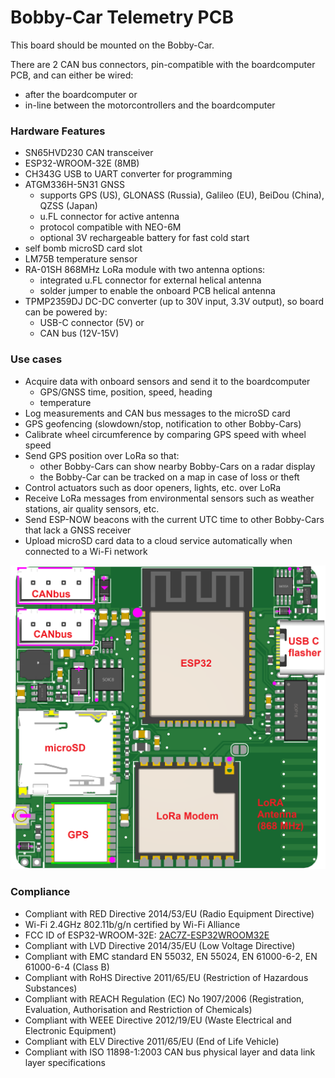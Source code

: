 # Bobby-Car Telemetry PCB

This board should be mounted on the Bobby-Car.

There are 2 CAN bus connectors, pin-compatible with the boardcomputer PCB, and can either be wired:
- after the boardcomputer or
- in-line between the motorcontrollers and the boardcomputer

### Hardware Features
- SN65HVD230 CAN transceiver
- ESP32-WROOM-32E (8MB)
- CH343G USB to UART converter for programming
- ATGM336H-5N31 GNSS
  - supports GPS (US), GLONASS (Russia), Galileo (EU), BeiDou (China), QZSS (Japan)
  - u.FL connector for active antenna 
  - protocol compatible with NEO-6M
  - optional 3V rechargeable battery for fast cold start
- self bomb microSD card slot
- LM75B temperature sensor
- RA-01SH 868MHz LoRa module with two antenna options:
  - integrated u.FL connector for external helical antenna
  - solder jumper to enable the onboard PCB helical antenna
- TPMP2359DJ DC-DC converter (up to 30V input, 3.3V output), so board can be powered by:
  - USB-C connector (5V) or
  - CAN bus (12V-15V)

### Use cases
- Acquire data with onboard sensors and send it to the boardcomputer
  - GPS/GNSS time, position, speed, heading
  - temperature
- Log measurements and CAN bus messages to the microSD card
- GPS geofencing (slowdown/stop, notification to other Bobby-Cars)
- Calibrate wheel circumference by comparing GPS speed with wheel speed
- Send GPS position over LoRa so that:
  - other Bobby-Cars can show nearby Bobby-Cars on a radar display
  - the Bobby-Car can be tracked on a map in case of loss or theft
- Control actuators such as door openers, lights, etc. over LoRa
- Receive LoRa messages from environmental sensors such as weather stations, air quality sensors, etc.
- Send ESP-NOW beacons with the current UTC time to other Bobby-Cars that lack a GNSS receiver
- Upload microSD card data to a cloud service automatically when connected to a Wi-Fi network

![PCB image](documentation/top_view_annotated.png)

### Compliance
- Compliant with RED Directive 2014/53/EU (Radio Equipment Directive)
- Wi-Fi 2.4GHz 802.11b/g/n certified by Wi-Fi Alliance
- FCC ID of ESP32-WROOM-32E: [2AC7Z-ESP32WROOM32E](https://fccid.io/2AC7Z-ESP32WROOM32E)
- Compliant with LVD Directive 2014/35/EU (Low Voltage Directive)
- Compliant with EMC standard EN 55032, EN 55024, EN 61000-6-2, EN 61000-6-4 (Class B)
- Compliant with RoHS Directive 2011/65/EU (Restriction of Hazardous Substances)
- Compliant with REACH Regulation (EC) No 1907/2006 (Registration, Evaluation, Authorisation and Restriction of Chemicals)
- Compliant with WEEE Directive 2012/19/EU (Waste Electrical and Electronic Equipment)
- Compliant with ELV Directive 2011/65/EU (End of Life Vehicle)
- Compliant with ISO 11898-1:2003 CAN bus physical layer and data link layer specifications
